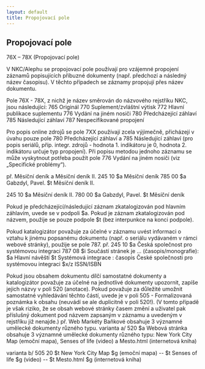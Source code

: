 ```yaml
---
layout: default
title: Propojovací pole
---
```


## Propojovací pole

76X – 78X (Propojovací pole)

V NKC/Alephu se propojovací pole používají pro vzájemné propojení záznamů popisujících příbuzné dokumenty (např. předchozí a následný název časopisu). V těchto případech se záznamy propojují přes název dokumentu.

Pole 76X - 78X, z nichž je název směrován do názvového rejstříku NKC, jsou následující:
765	Originál
770	Suplement/zvláštní výtisk
772	Hlavní publikace suplementu
776	Vydání na jiném nosiči
780	Předcházející záhlaví
785	Následující záhlaví
787	Nespecifikované propojení

Pro popis online zdrojů se pole 7XX používají zcela výjimečně, přicházejí v úvahu pouze pole 780 Předcházející záhlaví a 785 Následující záhlaví (pro popis seriálů, příp. integr. zdrojů - hodnota 1. indikátoru je 0, hodnota 2. indikátoru určuje typ propojení). Při popisu metodou jednoho záznamu se může vyskytnout potřeba použít pole 776 Vydání na jiném nosiči (viz „Specifické problémy“).

př. Měsíční deník a Měsíční deník II.
	245 10 $a Měsíční deník
	785 00 $a Gabzdyl, Pavel.
$t Měsíční deník II.

245 10	$a Měsíční deník II.
780 00 $a Gabzdyl, Pavel.
		$t Měsíční deník

Pokud je předcházející/následující záznam zkatalogizován pod hlavním záhlavím, uvede se v podpoli $a. Pokud je záznam zkatalogizován pod názvem, použije se pouze podpole $t (bez interpunkce na konci podpole).

Pokud katalogizátor považuje za účelné v záznamu uvést informaci o vztahu k jinému popsanému dokumentu (např. o seriálu vydávaném v rámci webové stránky), použije se pole 787.
př.
245 10 $a Česká společnost pro systémovou integraci
787 08 $i Součástí stránek je … (časopis/monografie):
	      $a Hlavní návěští
      $t Systémová integrace : časopis České společnosti pro systémovou integraci
      $x/z ISSN/ISBN

Pokud jsou obsahem dokumentu dílčí samostatné dokumenty a katalogizátor považuje za účelné na jednotlivé dokumenty upozornit, zapíše jejich názvy v poli 520 (anotace).
Pokud považuje za důležité umožnit samostatné vyhledávání těchto částí, uvede je v poli 505 - Formalizovaná poznámka k obsahu (neuvádí se ale duplicitně v poli 520!). (V tomto případě je však riziko, že se obsah webové stránky časem změní a uživatel pak příslušný dokument pod názvem zapsaným v záznamu a uvedeným v rejstříku již nenajde.)
př.
Web Markéty Baňkové obsahuje 3 významné umělecké dokumenty různého typu.
varianta a/
520 $a Webová stránka obsahuje 3 významné umělecké dokumenty různého typu: New York City Map (emoční mapa), Senses of life (video) a Mesto.html (internetová kniha)

varianta b/
505 20 $t New York City Map $g (emoční mapa) -- $t Senses of life $g (video) -- $t Mesto.html $g (internetová kniha)
